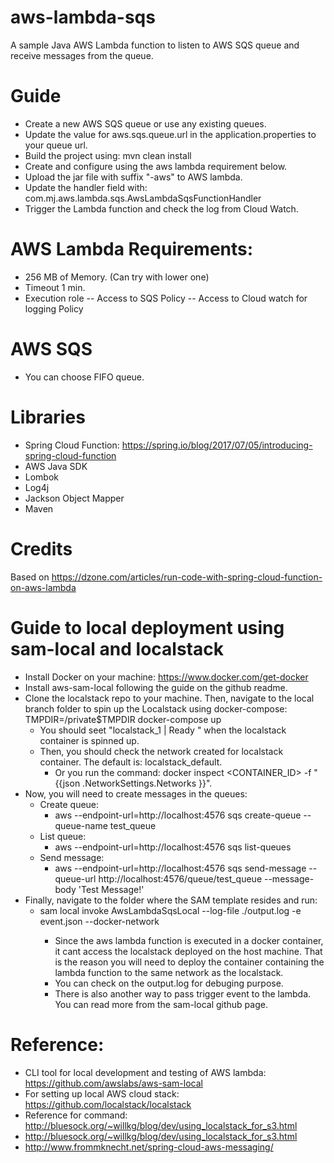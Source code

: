 # aws-lambda-sqs
A sample Java AWS Lambda function to listen to AWS SQS queue and receive messages from the queue.

# Guide
- Create a new AWS SQS queue or use any existing queues.
- Update the value for aws.sqs.queue.url in the application.properties to your queue url.
- Build the project using: mvn clean install
- Create and configure using the aws lambda requirement below.
- Upload the jar file with suffix "-aws" to AWS lambda.
- Update the handler field with: com.mj.aws.lambda.sqs.AwsLambdaSqsFunctionHandler
- Trigger the Lambda function and check the log from Cloud Watch.

# AWS Lambda Requirements:
- 256 MB of Memory. (Can try with lower one)
- Timeout 1 min.
- Execution role
-- Access to SQS Policy
-- Access to Cloud watch for logging Policy

# AWS SQS 
- You can choose FIFO queue.

# Libraries
- Spring Cloud Function: https://spring.io/blog/2017/07/05/introducing-spring-cloud-function
- AWS Java SDK
- Lombok
- Log4j
- Jackson Object Mapper
- Maven

# Credits
Based on https://dzone.com/articles/run-code-with-spring-cloud-function-on-aws-lambda

# Guide to local deployment using sam-local and localstack
- Install Docker on your machine: https://www.docker.com/get-docker
- Install aws-sam-local following the guide on the github readme.
- Clone the localstack repo to your machine. Then, navigate to the local branch folder to spin up the Localstack using docker-compose: TMPDIR=/private$TMPDIR docker-compose up
  - You should seet "localstack_1 | Ready " when the localstack container is spinned up.
  - Then, you should check the network created for localstack container. The default is: localstack_default. 
    - Or you run the command: docker inspect <CONTAINER_ID> -f "{{json .NetworkSettings.Networks }}".
- Now, you will need to create messages in the queues:
  - Create queue: 
    - aws --endpoint-url=http://localhost:4576 sqs create-queue --queue-name test_queue
  - List queue:
    - aws --endpoint-url=http://localhost:4576 sqs list-queues
  - Send message: 
    - aws --endpoint-url=http://localhost:4576 sqs send-message --queue-url http://localhost:4576/queue/test_queue --message-body 'Test Message!'
- Finally, navigate to the folder where the SAM template resides and run:
  - sam local invoke AwsLambdaSqsLocal --log-file ./output.log -e event.json --docker-network <LOCALSTACK NETWORK>
    - Since the aws lambda function is executed in a docker container, it cant access the localstack deployed on the host machine. That is the reason you will need to deploy the container containing the lambda function to the same network as the localstack.
    - You can check on the output.log for debuging purpose.
    - There is also another way to pass trigger event to the lambda. You can read more from the sam-local github page.


# Reference:
- CLI tool for local development and testing of AWS lambda: https://github.com/awslabs/aws-sam-local
- For setting up local AWS cloud stack: https://github.com/localstack/localstack
- Reference for command: http://bluesock.org/~willkg/blog/dev/using_localstack_for_s3.html
- http://bluesock.org/~willkg/blog/dev/using_localstack_for_s3.html
- http://www.frommknecht.net/spring-cloud-aws-messaging/
